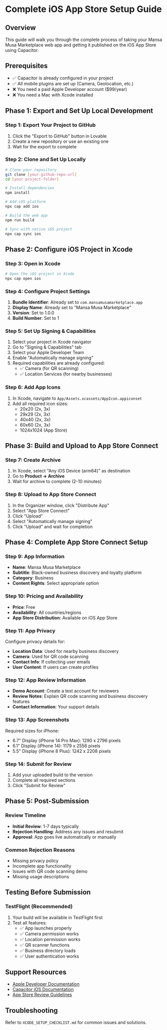# Complete iOS App Store Setup Guide

## Overview
This guide will walk you through the complete process of taking your Mansa Musa Marketplace web app and getting it published on the iOS App Store using Capacitor.

## Prerequisites
- ✅ Capacitor is already configured in your project
- ✅ All mobile plugins are set up (Camera, Geolocation, etc.)
- ❌ You need a paid Apple Developer account ($99/year)
- ❌ You need a Mac with Xcode installed

## Phase 1: Export and Set Up Local Development

### Step 1: Export Your Project to GitHub
1. Click the "Export to GitHub" button in Lovable
2. Create a new repository or use an existing one
3. Wait for the export to complete

### Step 2: Clone and Set Up Locally
```bash
# Clone your repository
git clone [your-github-repo-url]
cd [your-project-folder]

# Install dependencies
npm install

# Add iOS platform
npx cap add ios

# Build the web app
npm run build

# Sync with native iOS project
npx cap sync ios
```

## Phase 2: Configure iOS Project in Xcode

### Step 3: Open in Xcode
```bash
# Open the iOS project in Xcode
npx cap open ios
```

### Step 4: Configure Project Settings
1. **Bundle Identifier**: Already set to `com.mansamusamarketplace.app`
2. **Display Name**: Already set to "Mansa Musa Marketplace"
3. **Version**: Set to 1.0.0
4. **Build Number**: Set to 1

### Step 5: Set Up Signing & Capabilities
1. Select your project in Xcode navigator
2. Go to "Signing & Capabilities" tab
3. Select your Apple Developer Team
4. Enable "Automatically manage signing"
5. Required capabilities are already configured:
   - ✅ Camera (for QR scanning)
   - ✅ Location Services (for nearby businesses)

### Step 6: Add App Icons
1. In Xcode, navigate to `App/Assets.xcassets/AppIcon.appiconset`
2. Add all required icon sizes:
   - 20x20 (2x, 3x)
   - 29x29 (2x, 3x)
   - 40x40 (2x, 3x)
   - 60x60 (2x, 3x)
   - 1024x1024 (App Store)

## Phase 3: Build and Upload to App Store Connect

### Step 7: Create Archive
1. In Xcode, select "Any iOS Device (arm64)" as destination
2. Go to **Product → Archive**
3. Wait for archive to complete (2-10 minutes)

### Step 8: Upload to App Store Connect
1. In the Organizer window, click "Distribute App"
2. Select "App Store Connect"
3. Click "Upload"
4. Select "Automatically manage signing"
5. Click "Upload" and wait for completion

## Phase 4: Complete App Store Connect Setup

### Step 9: App Information
- **Name**: Mansa Musa Marketplace
- **Subtitle**: Black-owned business discovery and loyalty platform
- **Category**: Business
- **Content Rights**: Select appropriate option

### Step 10: Pricing and Availability
- **Price**: Free
- **Availability**: All countries/regions
- **App Store Distribution**: Available on iOS App Store

### Step 11: App Privacy
Configure privacy details for:
- **Location Data**: Used for nearby business discovery
- **Camera**: Used for QR code scanning
- **Contact Info**: If collecting user emails
- **User Content**: If users can create profiles

### Step 12: App Review Information
- **Demo Account**: Create a test account for reviewers
- **Review Notes**: Explain QR code scanning and business discovery features
- **Contact Information**: Your support details

### Step 13: App Screenshots
Required sizes for iPhone:
- 6.7" Display (iPhone 14 Pro Max): 1290 x 2796 pixels
- 6.1" Display (iPhone 14): 1179 x 2556 pixels
- 5.5" Display (iPhone 8 Plus): 1242 x 2208 pixels

### Step 14: Submit for Review
1. Add your uploaded build to the version
2. Complete all required sections
3. Click "Submit for Review"

## Phase 5: Post-Submission

### Review Timeline
- **Initial Review**: 1-7 days typically
- **Rejection Handling**: Address any issues and resubmit
- **Approval**: App goes live automatically or manually

### Common Rejection Reasons
- Missing privacy policy
- Incomplete app functionality
- Issues with QR code scanning demo
- Missing usage descriptions

## Testing Before Submission

### TestFlight (Recommended)
1. Your build will be available in TestFlight first
2. Test all features:
   - ✅ App launches properly
   - ✅ Camera permission works
   - ✅ Location permission works
   - ✅ QR scanner functions
   - ✅ Business directory loads
   - ✅ User authentication works

## Support Resources
- [Apple Developer Documentation](https://developer.apple.com/documentation/)
- [Capacitor iOS Documentation](https://capacitorjs.com/docs/ios)
- [App Store Review Guidelines](https://developer.apple.com/app-store/review/guidelines/)

## Troubleshooting
Refer to `XCODE_SETUP_CHECKLIST.md` for common issues and solutions.